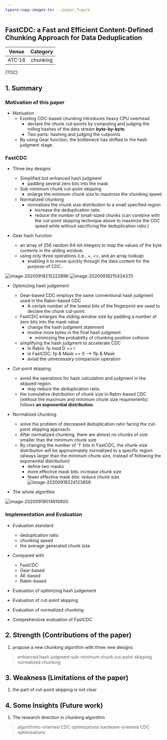 ```yaml
---
typora-copy-images-to: ../paper_figure
---
```

FastCDC: a Fast and Efficient Content-Defined Chunking Approach for Data Deduplication
------------------------------------------
|           Venue            |       Category       |
| :------------------------: | :------------------: |
| ATC'16 | chunking |
[TOC]

## 1. Summary

### Motivation of this paper
- Motivation
  - Existing CDC-based chunking introduces heavy CPU overhead 
    - declare the chunk cut-points by computing and judging the rolling hashes of the data stream **byte-by-byte**.
    - Two parts: hashing and judging the cutpoints
  - By using Gear function, the bottleneck has shifted to the hash judgment stage.

### FastCDC

- Three key designs
  - Simplified but enhanced hash judgment
    - padding several zero bits into the mask 
  - Sub-minimum chunk cut-point skipping
    - enlarge the minimum chunk size to maximize the chunking speed 
  - Normalized chunking
    - normalizes the chunk size distribution to a small specified region
      - increase the deduplication ratio 
      - reduce the number of small-sized chunks (can combine with the cut-point skipping technique above to maximize the CDC speed while without sacrificing the deduplication ratio.)

- Gear hash function 
  - an array of 256 random 64-bit integers to map the values of the byte contents in the sliding window.
  - using only three operations (i.e., +, <<, and an array lookup)
    - enabling it to move quickly through the data content for the purpose of CDC.

![image-20200918215222896](../paper_figure/image-20200918215222896.png)
![image-20200918215434370](../paper_figure/image-20200918215434370.png)

- Optimizing hash judgement
  - Gear-based CDC employs the same conventional hash judgment used in the Rabin-based CDC
    - A certain number of the lowest bits of the fingerprint are used to declare the chunk cut-point.
  - FastCDC enlarges the sliding window size by padding a number of zero bits into the mask value
    - change the hash judgment statement
    - involve more bytes in the final hash judgment 
      - minimizing the probability of chunking position collision
  - simplifying the hash judgment to accelerate CDC
    - in Rabin: fp mod D == r
    - in FastCDC: fp & Mask == 0 --> !fp & Mask 
    - avoid the unnecessary comparison operation 

- Cut-point skipping
  - avoid the operations for hash calculation and judgment in the skipped region.
    - may reduce the deduplication ratio.
  - the cumulative distribution of chunk size in Rabin-based CDC (without the maximum and minimum chunk size requirements) follows **an exponential distribution**.

- Normalized chunking
  - solve the problem of decreased deduplication ratio facing the cut-point skipping approach.
  - After normalized chunking, there are almost no chunks of size smaller than the minimum chunk size 
  - By changing the number of '1' bits in FastCDC, the chunk-size distribution will be approximately normalized to a specific region (always larger than the minimum chunk size, instead of following the exponential distribution)
    - define two masks
    - more effective mask bits: increase chunk size
    - fewer effective mask bits: reduce chunk size
![image-20200918224123859](../paper_figure/image-20200918224123859.png)

- The whole algorithm

![image-20200919014910600](../paper_figure/image-20200919014910600.png)

### Implementation and Evaluation

- Evaluation standard
  - deduplication ratio
  - chunking speed
  - the average generated chunk size

- Compared with 
  - FastCDC
  - Gear-based
  - AE-based
  - Rabin-based

- Evaluation of optimizing hash judgement
- Evaluation of cut-point skipping
- Evaluation of normalized chunking
- Comprehensive evaluation of FastCDC

## 2. Strength (Contributions of the paper)
1. propose a new chunking algorithm with three new designs 
> enhanced hash judgment
> sub-minimum chunk cut-point skipping
> normalized chunking 


## 3. Weakness (Limitations of the paper)

1. the part of cut-point skipping is not clear

## 4. Some Insights (Future work)

1. The research direction in chunking algorithm
> algorithmic-oriented CDC optimizations 
> hardware-oriented CDC optimizations
